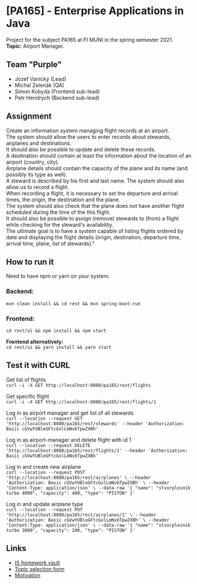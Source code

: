 # [PA165] - Enterprise Applications in Java
Project for the subject PA165 at FI MUNI in the spring semester 2021.  
**Topic:** Airport Manager.

## Team "Purple"
- Jozef Vanický (Lead)
- Michal Zelenák (QA)
- Simon Kobyda (Frontend sub-lead)
- Petr Hendrych (Backend sub-lead)

## Assignment
Create an information system managing flight records at an airport.  
The system should allow the users to enter records about stewards, airplanes and destinations.  
It should also be possible to update and delete these records.  
A destination should contain at least the information about the location of an airport (country, city).  
Airplane details should contain the capacity of the plane and its name (and possibly its type as well).  
A steward is described by his first and last name. The system should also allow us to record a flight.  
When recording a flight, it is necessary to set the departure and arrival times, the origin, the destination and the plane.  
The system should also check that the plane does not have another flight scheduled during the time of the this flight.  
It should also be possible to assign (remove) stewards to (from) a flight while checking for the steward's availability.  
The ultimate goal is to have a system capable of listing flights ordered by date and displaying the flight details (origin, destination, departure time, arrival time, plane, list of stewards)."

## How to run it
Need to have npm or yarn on your system.
### Backend:
`mvn clean install && cd rest && mvn spring-boot:run`

### Frontend:
`cd rest/ui && npm install && npm start`  

**Frontend alternatively:**  
`cd rest/ui && yarn install && yarn start`  

## Test it with CURL

Get list of flights  
`curl -i -X GET http://localhost:8080/pa165/rest/flights`  

Get specific flight  
`curl -i -X GET http://localhost:8080/pa165/rest/flights/1`  

Log in as airport manager and get list of all stewards  
`curl --location --request GET 'http://localhost:8080/pa165/rest/stewards' --header 'Authorization: Basic cGVwYUBleGFtcGxlLmNvbTpwZXBh'`  

Log in as airport-manager and delete flight with id 1  
`curl --location --request DELETE 'http://localhost:8080/pa165/rest/flights/2' --header 'Authorization: Basic cGVwYUBleGFtcGxlLmNvbTpwZXBh'`  

Log in and create new airplane  
`curl --location --request POST 'http://localhost:8080/pa165/rest/airplanes' \
--header 'Authorization: Basic cGVwYUBleGFtcGxlLmNvbTpwZXBh' \
--header 'Content-Type: application/json' \
--data-raw '{
    "name": "stvorplosnik turbo 4000",
    "capacity": 400,
    "type": "PISTON"
}'`

Log in and update airplane type  
`curl --location --request PUT 'http://localhost:8080/pa165/rest/airplanes/1' \
--header 'Authorization: Basic cGVwYUBleGFtcGxlLmNvbTpwZXBh' \
--header 'Content-Type: application/json' \
--data-raw '{
    "name": "stvorplosnik turbo 3000",
    "capacity": 200,
    "type": "PISTON"
}'`

## Links
- [IS homework vault](https://is.muni.cz/auth/el/fi/jaro2021/PA165/ode/)
- [Topic selection form](https://forms.gle/5jwvj8yjEuGKBUwQA)
- [Motivation](https://www.youtube.com/watch?v=Sagg08DrO5U)
